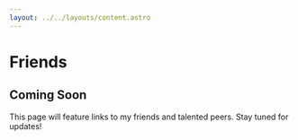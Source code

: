 ```yaml
---
layout: ../../layouts/content.astro
---
```


# Friends

## Coming Soon

This page will feature links to my friends and talented peers. Stay tuned for updates!
